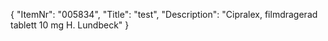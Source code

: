 {
  "ItemNr": "005834",
  "Title": "test",
  "Description": "Cipralex, filmdragerad tablett 10 mg H. Lundbeck"
}